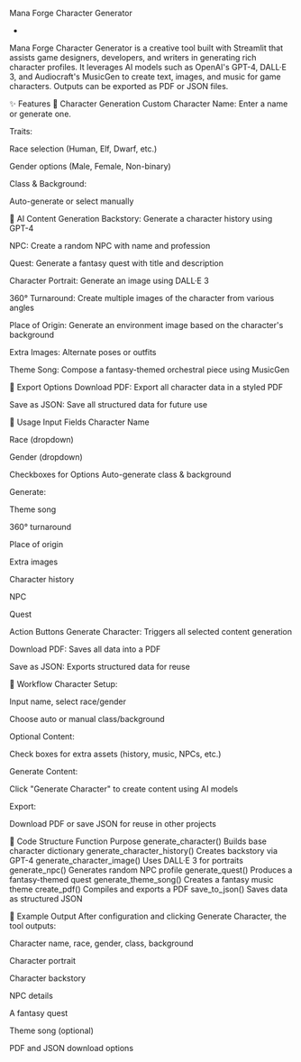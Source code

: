 Mana Forge Character Generator

-

Mana Forge Character Generator is a creative tool built with Streamlit that assists game designers, developers, and writers in generating rich character profiles. It leverages AI models such as OpenAI's GPT-4, DALL·E 3, and Audiocraft's MusicGen to create text, images, and music for game characters. Outputs can be exported as PDF or JSON files.

✨ Features
🔧 Character Generation
Custom Character Name: Enter a name or generate one.

Traits:

Race selection (Human, Elf, Dwarf, etc.)

Gender options (Male, Female, Non-binary)

Class & Background:

Auto-generate or select manually

🎨 AI Content Generation
Backstory: Generate a character history using GPT-4

NPC: Create a random NPC with name and profession

Quest: Generate a fantasy quest with title and description

Character Portrait: Generate an image using DALL·E 3

360° Turnaround: Create multiple images of the character from various angles

Place of Origin: Generate an environment image based on the character's background

Extra Images: Alternate poses or outfits

Theme Song: Compose a fantasy-themed orchestral piece using MusicGen

💾 Export Options
Download PDF: Export all character data in a styled PDF

Save as JSON: Save all structured data for future use

🧪 Usage
Input Fields
Character Name

Race (dropdown)

Gender (dropdown)

Checkboxes for Options
Auto-generate class & background

Generate:

Theme song

360° turnaround

Place of origin

Extra images

Character history

NPC

Quest

Action Buttons
Generate Character: Triggers all selected content generation

Download PDF: Saves all data into a PDF

Save as JSON: Exports structured data for reuse

🔁 Workflow
Character Setup:

Input name, select race/gender

Choose auto or manual class/background

Optional Content:

Check boxes for extra assets (history, music, NPCs, etc.)

Generate Content:

Click "Generate Character" to create content using AI models

Export:

Download PDF or save JSON for reuse in other projects

🧩 Code Structure
Function	Purpose
generate_character()	Builds base character dictionary
generate_character_history()	Creates backstory via GPT-4
generate_character_image()	Uses DALL·E 3 for portraits
generate_npc()	Generates random NPC profile
generate_quest()	Produces a fantasy-themed quest
generate_theme_song()	Creates a fantasy music theme
create_pdf()	Compiles and exports a PDF
save_to_json()	Saves data as structured JSON

🧪 Example Output
After configuration and clicking Generate Character, the tool outputs:

Character name, race, gender, class, background

Character portrait

Character backstory

NPC details

A fantasy quest

Theme song (optional)

PDF and JSON download options
